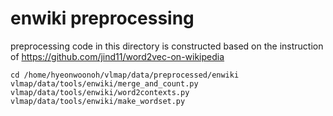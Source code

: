 # enwiki preprocessing

preprocessing code in this directory is constructed based on the instruction of https://github.com/jind11/word2vec-on-wikipedia

    cd /home/hyeonwoonoh/vlmap/data/preprocessed/enwiki
    vlmap/data/tools/enwiki/merge_and_count.py
    vlmap/data/tools/enwiki/word2contexts.py
    vlmap/data/tools/enwiki/make_wordset.py

